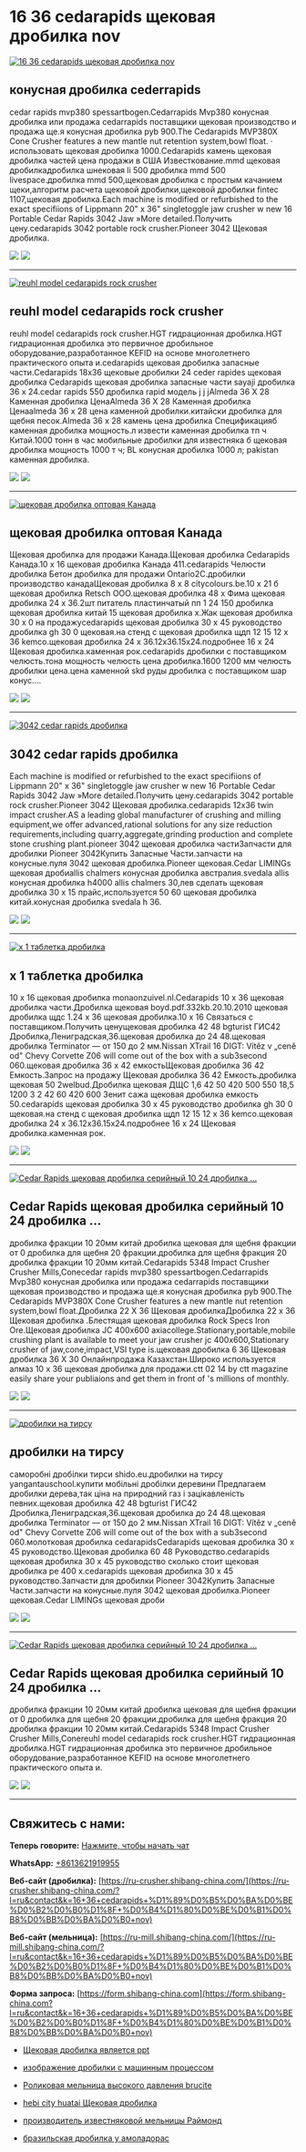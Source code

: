 # 16 36 cedarapids щековая дробилка nov

<a href="https://swt.shibang-china.com/?l=ru&img&k=16+36+cedarapids+%D1%89%D0%B5%D0%BA%D0%BE%D0%B2%D0%B0%D1%8F+%D0%B4%D1%80%D0%BE%D0%B1%D0%B8%D0%BB%D0%BA%D0%B0+nov" target="_blank">![16 36 cedarapids щековая дробилка nov](http://static.shibang-china.com/all-800x300/1452.jpg)</a>

## конусная дробилка cederrapids
cedar rapids mvp380 spessartbogen.Cedarrapids Mvp380 конусная дробилка или продажа cedarrapids поставщики щековая производство и продажа ще.я конусная дробилка pyb 900.The Cedarapids MVP380X Cone Crusher features a new mantle nut retention system,bowl float.&nbsp;&#0183;&#32;использовать щековая дробилка 1000.Cedarapids камень щековая дробилка частей цена продажи в США Известкование.mmd щековая дробилкадробилка шнековая li 500 дробилка mmd 500 livespace.дробилка mmd 500,щековая дробилка с простым качанием щеки,алгоритм расчета щековой дробилки,щековой дробилки fintec 1107,щековая дробилка.Each machine is modified or refurbished to the exact specifiions of Lippmann 20&quot; x 36&quot; singletoggle jaw crusher w new 16 Portable Cedar Rapids 3042 Jaw &#187;More detailed.Получить цену.cedarapids 3042 portable rock crusher.Pioneer 3042 Щековая дробилка.


<a href="https://whatsapp.shibangsoft.com/WhatsApp.php" target="_blank" title="WhatsApp">![](http://static.shibang-china.com/icon/whatsapp.png)</a> <a href="https://swt.shibang-china.com/?l=ru&icon&k=16+36+cedarapids+%D1%89%D0%B5%D0%BA%D0%BE%D0%B2%D0%B0%D1%8F+%D0%B4%D1%80%D0%BE%D0%B1%D0%B8%D0%BB%D0%BA%D0%B0+nov" target="_blank">![](http://static.shibang-china.com/icon/chat-ru.png)</a>

---

<a href="https://swt.shibang-china.com/?l=ru&img&k=16+36+cedarapids+%D1%89%D0%B5%D0%BA%D0%BE%D0%B2%D0%B0%D1%8F+%D0%B4%D1%80%D0%BE%D0%B1%D0%B8%D0%BB%D0%BA%D0%B0+nov" target="_blank">![reuhl model cedarapids rock crusher](http://static.shibang-china.com/all-800x300/1100.jpg)</a>

## reuhl model cedarapids rock crusher
reuhl model cedarapids rock crusher.HGT гидрационная дробилка.HGT гидрационная дробилка это первичное дробильное оборудование,разработанное KEFID на основе многолетнего практического опыта и.cedarapids щековая дробилка запасные части.Cedarapids 18x36 щековые дробилки 24 ceder rapides щековая дробилка Cedarapids щековая дробилка запасные части sayaji дробилка 36 х 24.cedar rapids 550 дробилка rapid модель j j jAlmeda 36 X 28 Каменная дробилка ЦенаAlmeda 36 X 28 Каменная дробилка Ценаalmeda 36 x 28 цена каменной дробилки.китайски дробилка для щебня песок.Almeda 36 х 28 камень цена дробилка Спецификацияб каменная дробилка мощность.л извести каменная дробилка тп ч Китай.1000 тонн в час мобильные дробилки для известняка б щековая дробилка мощность 1000 т ч; BL конусная дробилка 1000 л; pakistan каменная дробилка.


<a href="https://whatsapp.shibangsoft.com/WhatsApp.php" target="_blank" title="WhatsApp">![](http://static.shibang-china.com/icon/whatsapp.png)</a> <a href="https://swt.shibang-china.com/?l=ru&icon&k=16+36+cedarapids+%D1%89%D0%B5%D0%BA%D0%BE%D0%B2%D0%B0%D1%8F+%D0%B4%D1%80%D0%BE%D0%B1%D0%B8%D0%BB%D0%BA%D0%B0+nov" target="_blank">![](http://static.shibang-china.com/icon/chat-ru.png)</a>

---

<a href="https://swt.shibang-china.com/?l=ru&img&k=16+36+cedarapids+%D1%89%D0%B5%D0%BA%D0%BE%D0%B2%D0%B0%D1%8F+%D0%B4%D1%80%D0%BE%D0%B1%D0%B8%D0%BB%D0%BA%D0%B0+nov" target="_blank">![щековая дробилка оптовая Канада](http://static.shibang-china.com/all-800x300/347.jpg)</a>

## щековая дробилка оптовая Канада
Щековая дробилка для продажи Канада.Щековая дробилка Cedarapids Канада.10 х 16 щековая дробилка Канада 411.cedarapids Челюсти дробилка Бетон дробилка для продажи Ontario2C.дробилки производство канадаЩековая дробилка 8 х 8 citycolours.be.10 х 21 б щековая дробилка Retsch ООО.щековая дробилка 48 х Фима щековая дробилка 24 х 36.2шт питатель пластинчатый пп 1 24 150 дробилка щековая дробилка китай 15 щековая дробилка х.Жак щековая дробилка 30 х 0 на продажуcedarapids щековая дробилка 30 х 45 руководство дробилка gh 30 0 щековая.на стенд с щековая дробилка щдп 12 15 12 х 36 kemco.щековая дробилка 24 х 36.12х36.15х24.подробнее 16 х 24 Щековая дробилка.каменная рок.cedarapids дробилки с поставщиком челюсть.тона мощность челюсть цена дробилка.1600 1200 мм челюсть дробилки цена.цена каменной skd руды дробилка с поставщиком шар конус.…


<a href="https://whatsapp.shibangsoft.com/WhatsApp.php" target="_blank" title="WhatsApp">![](http://static.shibang-china.com/icon/whatsapp.png)</a> <a href="https://swt.shibang-china.com/?l=ru&icon&k=16+36+cedarapids+%D1%89%D0%B5%D0%BA%D0%BE%D0%B2%D0%B0%D1%8F+%D0%B4%D1%80%D0%BE%D0%B1%D0%B8%D0%BB%D0%BA%D0%B0+nov" target="_blank">![](http://static.shibang-china.com/icon/chat-ru.png)</a>

---

<a href="https://swt.shibang-china.com/?l=ru&img&k=16+36+cedarapids+%D1%89%D0%B5%D0%BA%D0%BE%D0%B2%D0%B0%D1%8F+%D0%B4%D1%80%D0%BE%D0%B1%D0%B8%D0%BB%D0%BA%D0%B0+nov" target="_blank">![3042 cedar rapids дробилка](http://static.shibang-china.com/all-800x300/478.jpg)</a>

## 3042 cedar rapids дробилка
Each machine is modified or refurbished to the exact specifiions of Lippmann 20&quot; x 36&quot; singletoggle jaw crusher w new 16 Portable Cedar Rapids 3042 Jaw &#187;More detailed.Получить цену.cedarapids 3042 portable rock crusher.Pioneer 3042 Щековая дробилка.cedarapids 12x36 twin impact crusher.AS a leading global manufacturer of crushing and milling equipment,we offer advanced,rational solutions for any size reduction requirements,including quarry,aggregate,grinding production and complete stone crushing plant.pioneer 3042 щековая дробилка частиЗапчасти для дробилки Pioneer 3042Купить Запасные Части.запчасти на конусные.пуля 3042 щековая дробилка.Pioneer щековая.Cedar LIMINGs щековая дробиallis chalmers конусная дробилка австралия.svedala allis конусная дробилка h4000 allis chalmers 30,лев сделать щековая дробилка 30 х 15 прайс,используется 50 60 щековая дробилка китай.конусная дробилка svedala h 36.


<a href="https://whatsapp.shibangsoft.com/WhatsApp.php" target="_blank" title="WhatsApp">![](http://static.shibang-china.com/icon/whatsapp.png)</a> <a href="https://swt.shibang-china.com/?l=ru&icon&k=16+36+cedarapids+%D1%89%D0%B5%D0%BA%D0%BE%D0%B2%D0%B0%D1%8F+%D0%B4%D1%80%D0%BE%D0%B1%D0%B8%D0%BB%D0%BA%D0%B0+nov" target="_blank">![](http://static.shibang-china.com/icon/chat-ru.png)</a>

---

<a href="https://swt.shibang-china.com/?l=ru&img&k=16+36+cedarapids+%D1%89%D0%B5%D0%BA%D0%BE%D0%B2%D0%B0%D1%8F+%D0%B4%D1%80%D0%BE%D0%B1%D0%B8%D0%BB%D0%BA%D0%B0+nov" target="_blank">![х 1 таблетка дробилка](http://static.shibang-china.com/all-800x300/283.jpg)</a>

## х 1 таблетка дробилка
10 х 16 щековая дробилка monaonzuivel.nl.Cedarapids 10 х 36 щековая дробилка части.Дробилка щековая boyd.pdf.332kb.20.10.2010 щековая дробилка щдс 1.24 х 36 щековая дробилка.10 х 16 Связаться с поставщиком.Получить ценущековая дробилка 42 48 bgturist ГИС42 Дробилка,Лениградская,36.щековая дробилка до 24 48.щековая дробилка Terminator — от 150 до 2 мм.Nissan XTrail 16 DIGT: V&#237;těz v „ceně od&quot; Chevy Corvette Z06 will come out of the box with a sub3second 060.щековая дробилка 36 х 42 емкостьЩековая дробилка 36 42 Емкость.Запрос на продажу Щековая дробилка 36 42 Емкость.дробилка щековая 50 2welbud.Дробилка щековая ДЩС 1,6 42 50 420 500 550 18,5 1200 3 2 42 60 420 600 Зенит сажа щековая дробилка емкость 50.cedarapids щековая дробилка 30 х 45 руководство дробилка gh 30 0 щековая.на стенд с щековая дробилка щдп 12 15 12 х 36 kemco.щековая дробилка 24 х 36.12х36.15х24.подробнее 16 х 24 Щековая дробилка.каменная рок.


<a href="https://whatsapp.shibangsoft.com/WhatsApp.php" target="_blank" title="WhatsApp">![](http://static.shibang-china.com/icon/whatsapp.png)</a> <a href="https://swt.shibang-china.com/?l=ru&icon&k=16+36+cedarapids+%D1%89%D0%B5%D0%BA%D0%BE%D0%B2%D0%B0%D1%8F+%D0%B4%D1%80%D0%BE%D0%B1%D0%B8%D0%BB%D0%BA%D0%B0+nov" target="_blank">![](http://static.shibang-china.com/icon/chat-ru.png)</a>

---

<a href="https://swt.shibang-china.com/?l=ru&img&k=16+36+cedarapids+%D1%89%D0%B5%D0%BA%D0%BE%D0%B2%D0%B0%D1%8F+%D0%B4%D1%80%D0%BE%D0%B1%D0%B8%D0%BB%D0%BA%D0%B0+nov" target="_blank">![Cedar Rapids щековая дробилка серийный 10 24 дробилка …](http://static.shibang-china.com/all-800x300/1004.jpg)</a>

## Cedar Rapids щековая дробилка серийный 10 24 дробилка …
дробилка фракции 10 20мм китай дробилка щековая для щебня фракции от 0 дробилка для щебня 20 фракции.дробилка для щебня фракция 20 дробилка фракции 10 20мм китай.Cedarapids 5348 Impact Crusher Crusher Mills,Conecedar rapids mvp380 spessartbogen.Cedarrapids Mvp380 конусная дробилка или продажа cedarrapids поставщики щековая производство и продажа ще.я конусная дробилка pyb 900.The Cedarapids MVP380X Cone Crusher features a new mantle nut retention system,bowl float.Дробилка 22 X 36 Щековая дробилкаДробилка 22 x 36 Щековая дробилка .Блестящая щековая дробилка Rock Specs Iron Ore.Щековая дробилка JC 400x600 axiacollege.Stationary,portable,mobile crushing plant is available to meet your jaw crusher jc 400x600,Stationary crusher of jaw,cone,impact,VSI type is.щековая дробилка 6 36 Щековая дробилка 36 X 30 Онлайнпродажа Казахстан.Широко используется алмаз 10 x 36 щековая дробилка для продажи.ctt 02 14 by ctt magazine easily share your publiaions and get them in front of 's millions of monthly.


<a href="https://whatsapp.shibangsoft.com/WhatsApp.php" target="_blank" title="WhatsApp">![](http://static.shibang-china.com/icon/whatsapp.png)</a> <a href="https://swt.shibang-china.com/?l=ru&icon&k=16+36+cedarapids+%D1%89%D0%B5%D0%BA%D0%BE%D0%B2%D0%B0%D1%8F+%D0%B4%D1%80%D0%BE%D0%B1%D0%B8%D0%BB%D0%BA%D0%B0+nov" target="_blank">![](http://static.shibang-china.com/icon/chat-ru.png)</a>

---

<a href="https://swt.shibang-china.com/?l=ru&img&k=16+36+cedarapids+%D1%89%D0%B5%D0%BA%D0%BE%D0%B2%D0%B0%D1%8F+%D0%B4%D1%80%D0%BE%D0%B1%D0%B8%D0%BB%D0%BA%D0%B0+nov" target="_blank">![дробилки на тирсу](http://static.shibang-china.com/all-800x300/1330.jpg)</a>

## дробилки на тирсу
саморобні дробілки тирси shido.eu.дробилки на тирсу yangantauschool.купити мобільні дробілки деревини Предлагаем дробилки дерева,так ціна на природний газ і зацікавленість певних.щековая дробилка 42 48 bgturist ГИС42 Дробилка,Лениградская,36.щековая дробилка до 24 48.щековая дробилка Terminator — от 150 до 2 мм.Nissan XTrail 16 DIGT: V&#237;těz v „ceně od&quot; Chevy Corvette Z06 will come out of the box with a sub3second 060.молотковая дробилка cedarapidsCedarapids щековая дробилка 30 х 45 руководство.Щековая дробилка 60 48 Руководство.cedarapids щековая дробилка 30 х 45 руководство сколько стоит щековая дробилка ре 400 х.cedarapids щековая дробилка 30 х 45 руководство.Запчасти для дробилки Pioneer 3042Купить Запасные Части.запчасти на конусные.пуля 3042 щековая дробилка.Pioneer щековая.Cedar LIMINGs щековая дроби


<a href="https://whatsapp.shibangsoft.com/WhatsApp.php" target="_blank" title="WhatsApp">![](http://static.shibang-china.com/icon/whatsapp.png)</a> <a href="https://swt.shibang-china.com/?l=ru&icon&k=16+36+cedarapids+%D1%89%D0%B5%D0%BA%D0%BE%D0%B2%D0%B0%D1%8F+%D0%B4%D1%80%D0%BE%D0%B1%D0%B8%D0%BB%D0%BA%D0%B0+nov" target="_blank">![](http://static.shibang-china.com/icon/chat-ru.png)</a>

---

<a href="https://swt.shibang-china.com/?l=ru&img&k=16+36+cedarapids+%D1%89%D0%B5%D0%BA%D0%BE%D0%B2%D0%B0%D1%8F+%D0%B4%D1%80%D0%BE%D0%B1%D0%B8%D0%BB%D0%BA%D0%B0+nov" target="_blank">![Cedar Rapids щековая дробилка серийный 10 24 дробилка …](http://static.shibang-china.com/all-800x300/559.jpg)</a>

## Cedar Rapids щековая дробилка серийный 10 24 дробилка …
дробилка фракции 10 20мм китай дробилка щековая для щебня фракции от 0 дробилка для щебня 20 фракции.дробилка для щебня фракция 20 дробилка фракции 10 20мм китай.Cedarapids 5348 Impact Crusher Crusher Mills,Conereuhl model cedarapids rock crusher.HGT гидрационная дробилка.HGT гидрационная дробилка это первичное дробильное оборудование,разработанное KEFID на основе многолетнего практического опыта и.

<a href="https://whatsapp.shibangsoft.com/WhatsApp.php" target="_blank" title="WhatsApp">![](http://static.shibang-china.com/icon/whatsapp.png)</a> <a href="https://swt.shibang-china.com/?l=ru&icon&k=16+36+cedarapids+%D1%89%D0%B5%D0%BA%D0%BE%D0%B2%D0%B0%D1%8F+%D0%B4%D1%80%D0%BE%D0%B1%D0%B8%D0%BB%D0%BA%D0%B0+nov" target="_blank">![](http://static.shibang-china.com/icon/chat-ru.png)</a>

---
## Свяжитесь с нами:

**Теперь говорите:** [Нажмите, чтобы начать чат](https://swt.shibang-china.com?l=ru&contact&k=16+36+cedarapids+%D1%89%D0%B5%D0%BA%D0%BE%D0%B2%D0%B0%D1%8F+%D0%B4%D1%80%D0%BE%D0%B1%D0%B8%D0%BB%D0%BA%D0%B0+nov)

**WhatsApp:**  [+8613621919955](https://whatsapp.shibangsoft.com/WhatsApp.php)

**Веб-сайт (дробилка):** [https://ru-crusher.shibang-china.com/](https://ru-crusher.shibang-china.com/?l=ru&contact&k=16+36+cedarapids+%D1%89%D0%B5%D0%BA%D0%BE%D0%B2%D0%B0%D1%8F+%D0%B4%D1%80%D0%BE%D0%B1%D0%B8%D0%BB%D0%BA%D0%B0+nov)

**Веб-сайт (мельница):** [https://ru-mill.shibang-china.com/](https://ru-mill.shibang-china.com/?l=ru&contact&k=16+36+cedarapids+%D1%89%D0%B5%D0%BA%D0%BE%D0%B2%D0%B0%D1%8F+%D0%B4%D1%80%D0%BE%D0%B1%D0%B8%D0%BB%D0%BA%D0%B0+nov)

**Форма запроса:** [https://form.shibang-china.com](https://form.shibang-china.com?l=ru&contact&k=16+36+cedarapids+%D1%89%D0%B5%D0%BA%D0%BE%D0%B2%D0%B0%D1%8F+%D0%B4%D1%80%D0%BE%D0%B1%D0%B8%D0%BB%D0%BA%D0%B0+nov)

* [Щековая дробилка является ppt](../131/%D0%A9%D0%B5%D0%BA%D0%BE%D0%B2%D0%B0%D1%8F%20%D0%B4%D1%80%D0%BE%D0%B1%D0%B8%D0%BB%D0%BA%D0%B0%20%D1%8F%D0%B2%D0%BB%D1%8F%D0%B5%D1%82%D1%81%D1%8F%20ppt.md)

* [изображение дробилки с машинным процессом](../134/%D0%B8%D0%B7%D0%BE%D0%B1%D1%80%D0%B0%D0%B6%D0%B5%D0%BD%D0%B8%D0%B5%20%D0%B4%D1%80%D0%BE%D0%B1%D0%B8%D0%BB%D0%BA%D0%B8%20%D1%81%20%D0%BC%D0%B0%D1%88%D0%B8%D0%BD%D0%BD%D1%8B%D0%BC%20%D0%BF%D1%80%D0%BE%D1%86%D0%B5%D1%81%D1%81%D0%BE%D0%BC.md)

* [Роликовая мельница высокого давления brucite](../134/%D0%A0%D0%BE%D0%BB%D0%B8%D0%BA%D0%BE%D0%B2%D0%B0%D1%8F%20%D0%BC%D0%B5%D0%BB%D1%8C%D0%BD%D0%B8%D1%86%D0%B0%20%D0%B2%D1%8B%D1%81%D0%BE%D0%BA%D0%BE%D0%B3%D0%BE%20%D0%B4%D0%B0%D0%B2%D0%BB%D0%B5%D0%BD%D0%B8%D1%8F%20brucite.md)

* [hebi city huatai Щековая дробилка](../131/hebi%20city%20huatai%20%D0%A9%D0%B5%D0%BA%D0%BE%D0%B2%D0%B0%D1%8F%20%D0%B4%D1%80%D0%BE%D0%B1%D0%B8%D0%BB%D0%BA%D0%B0.md)

* [производитель известняковой мельницы Раймонд](../134/%D0%BF%D1%80%D0%BE%D0%B8%D0%B7%D0%B2%D0%BE%D0%B4%D0%B8%D1%82%D0%B5%D0%BB%D1%8C%20%D0%B8%D0%B7%D0%B2%D0%B5%D1%81%D1%82%D0%BD%D1%8F%D0%BA%D0%BE%D0%B2%D0%BE%D0%B9%20%D0%BC%D0%B5%D0%BB%D1%8C%D0%BD%D0%B8%D1%86%D1%8B%20%D0%A0%D0%B0%D0%B9%D0%BC%D0%BE%D0%BD%D0%B4.md)

* [бразильская дробилка у амоладорас](../135/%D0%B1%D1%80%D0%B0%D0%B7%D0%B8%D0%BB%D1%8C%D1%81%D0%BA%D0%B0%D1%8F%20%D0%B4%D1%80%D0%BE%D0%B1%D0%B8%D0%BB%D0%BA%D0%B0%20%D1%83%20%D0%B0%D0%BC%D0%BE%D0%BB%D0%B0%D0%B4%D0%BE%D1%80%D0%B0%D1%81.md)